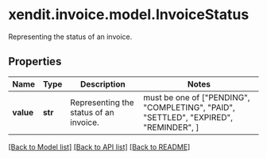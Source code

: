 # xendit.invoice.model.InvoiceStatus

Representing the status of an invoice.

## Properties
Name | Type | Description | Notes
------------ | ------------- | ------------- | -------------
**value** | **str** | Representing the status of an invoice. |  must be one of ["PENDING", "COMPLETING", "PAID", "SETTLED", "EXPIRED", "REMINDER", ]

[[Back to Model list]](../README.md#documentation-for-models) [[Back to API list]](../README.md#documentation-for-api-endpoints) [[Back to README]](../README.md)


